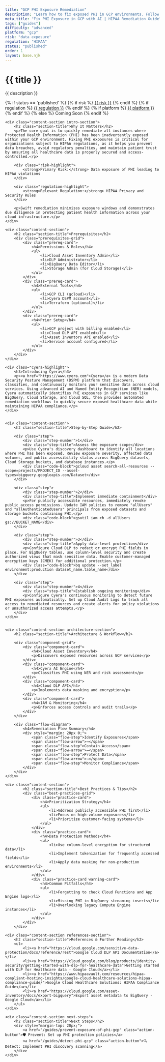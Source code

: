 ```yaml
---
title: "GCP PHI Exposure Remediation"
description: "Learn how to fix exposed PHI in GCP environments. Follow step-by-step remediation guidance for HIPAA compliance."
meta_title: "Fix PHI Exposure in GCP with AI | HIPAA Remediation Guide"
tags: ["guides"]
difficulty: "advanced"
platform: "gcp"
risk: "data exposure"
regulation: "HIPAA"
status: "published"
order: 1
layout: base.njk
---
```


<div class="container">
    <div class="header">
        <h1>{{ title }}</h1>
        <p>{{ description }}</p>
        <div class="guide-tags-container">
			<div class="guide-tags-wrapper">
		    {% if status == 'published' %}
		        {% if risk %}
		        <a href="/risk/{{ risk | downcase | replace: ' ', '-' }}/" class="guide-tag risk">{{ risk }}</a>
		        {% endif %}
		        {% if regulation %}
		        <a href="/regulation/{{ regulation | downcase | replace: ' ', '-' }}/" class="guide-tag regulation">{{ regulation }}</a>
		        {% endif %}
		        {% if platform %}
		        <a href="/platforms/{{ platform | downcase | replace: ' ', '-' }}/" class="guide-tag platform">{{ platform }}</a>
		        {% endif %}
		    {% else %}
		        <span class="guide-tag coming-soon">Coming Soon</span>
		    {% endif %}
		</div>
		</div>
    </div>

    <div class="content-section intro-section">
        <h2 class="section-title">Why It Matters</h2>
        <p>The core goal is to quickly remediate all instances where Protected Health Information (PHI) has been inadvertently exposed within your GCP environment. Fixing PHI exposures is critical for organizations subject to HIPAA regulations, as it helps you prevent data breaches, avoid regulatory penalties, and maintain patient trust by ensuring all healthcare data is properly secured and access-controlled.</p>
        
        <div class="risk-highlight">
            <strong>Primary Risk:</strong> Data exposure of PHI leading to HIPAA violations
        </div>
        
        <div class="regulation-highlight">
            <strong>Relevant Regulation:</strong> HIPAA Privacy and Security Rules
        </div>
        
        <p>Swift remediation minimizes exposure windows and demonstrates due diligence in protecting patient health information across your cloud infrastructure.</p>
    </div>

    <div class="content-section">
        <h2 class="section-title">Prerequisites</h2>
        <div class="prerequisites-grid">
            <div class="prereq-card">
                <h4>Permissions & Roles</h4>
                <ul>
                    <li>Cloud Asset Inventory Admin</li>
                    <li>DLP Administrator</li>
                    <li>BigQuery Data Editor</li>
                    <li>Storage Admin (for Cloud Storage)</li>
                </ul>
            </div>
            <div class="prereq-card">
                <h4>External Tools</h4>
                <ul>
                    <li>GCP CLI (gcloud)</li>
                    <li>Cyera DSPM account</li>
                    <li>Terraform (optional)</li>
                </ul>
            </div>
            <div class="prereq-card">
                <h4>Prior Setup</h4>
                <ul>
                    <li>GCP project with billing enabled</li>
                    <li>Cloud DLP API enabled</li>
                    <li>Asset Inventory API enabled</li>
                    <li>Service account configured</li>
                </ul>
            </div>
        </div>
    </div>
	
    <div class="cyera-highlight">
        <h3>Introducing Cyera</h3>
        <p><a href="https://www.cyera.com">Cyera</a> is a modern Data Security Posture Management (DSPM) platform that discovers, classifies, and continuously monitors your sensitive data across cloud services. Using advanced AI and Named Entity Recognition (NER) models, Cyera automatically identifies PHI exposures in GCP services like BigQuery, Cloud Storage, and Cloud SQL, then provides automated remediation workflows to quickly secure exposed healthcare data while maintaining HIPAA compliance.</p>
    </div>
	

    <div class="content-section">
        <h2 class="section-title">Step-by-Step Guide</h2>
        
        <div class="step">
            <div class="step-number">1</div>
            <div class="step-title">Assess the exposure scope</div>
            <p>Use Cyera's discovery dashboard to identify all locations where PHI has been exposed. Review exposure severity, affected data volumes, and public accessibility status across BigQuery datasets, Cloud Storage buckets, and database instances.</p>
            <div class="code-block">gcloud asset search-all-resources --scope=projects/PROJECT_ID --asset-types=bigquery.googleapis.com/Dataset</div>
        </div>

        <div class="step">
            <div class="step-number">2</div>
            <div class="step-title">Implement immediate containment</div>
            <p>For publicly accessible resources, immediately revoke public access permissions. Update IAM policies to remove "allUsers" and "allAuthenticatedUsers" principals from exposed datasets and storage buckets containing PHI.</p>
            <div class="code-block">gsutil iam ch -d allUsers gs://BUCKET_NAME</div>
        </div>

        <div class="step">
            <div class="step-number">3</div>
            <div class="step-title">Apply data-level protection</div>
            <p>Configure Cloud DLP to redact or encrypt PHI fields in place. For BigQuery tables, use column-level security and create authorized views that mask sensitive data. Enable customer-managed encryption keys (CMEK) for additional protection.</p>
            <div class="code-block">bq update --set_label environment:production dataset_name.table_name</div>
        </div>

        <div class="step">
            <div class="step-number">4</div>
            <div class="step-title">Establish ongoing monitoring</div>
            <p>Configure Cyera's continuous monitoring to detect future PHI exposures automatically. Set up Cloud Audit Logs to track all access to remediated resources and create alerts for policy violations or unauthorized access attempts.</p>
        </div>
    </div>


    <div class="content-section architecture-section">
        <h2 class="section-title">Architecture & Workflow</h2>
        
        <div class="component-grid">
            <div class="component-card">
                <h4>Cloud Asset Inventory</h4>
                <p>Discovers exposed resources across GCP services</p>
            </div>
            <div class="component-card">
                <h4>Cyera AI Engine</h4>
                <p>Classifies PHI using NER and risk assessment</p>
            </div>
            <div class="component-card">
                <h4>Cloud DLP API</h4>
                <p>Implements data masking and encryption</p>
            </div>
            <div class="component-card">
                <h4>IAM & Monitoring</h4>
                <p>Enforces access controls and audit trails</p>
            </div>
        </div>

        <div class="flow-diagram">
            <h4>Remediation Flow Summary</h4>
            <div style="margin: 20px 0;">
                <span class="flow-step">Identify Exposures</span>
                <span class="flow-arrow">→</span>
                <span class="flow-step">Contain Access</span>
                <span class="flow-arrow">→</span>
                <span class="flow-step">Protect Data</span>
                <span class="flow-arrow">→</span>
                <span class="flow-step">Monitor Compliance</span>
            </div>
        </div>
    </div>

	<div class="content-section">
	        <h2 class="section-title">Best Practices & Tips</h2>
	        <div class="best-practices-grid">
	            <div class="practice-card">
	                <h4>Prioritization Strategy</h4>
	                <ul>
	                    <li>Address publicly accessible PHI first</li>
	                    <li>Focus on high-volume exposures</li>
	                    <li>Prioritize customer-facing systems</li>
	                </ul>
	            </div>
	            <div class="practice-card">
	                <h4>Data Protection Methods</h4>
	                <ul>
	                    <li>Use column-level encryption for structured data</li>
	                    <li>Implement tokenization for frequently accessed fields</li>
	                    <li>Apply data masking for non-production environments</li>
	                </ul>
	            </div>
	            <div class="practice-card warning-card">
	                <h4>Common Pitfalls</h4>
	                <ul>
	                    <li>Forgetting to check Cloud Functions and App Engine logs</li>
	                    <li>Missing PHI in BigQuery streaming inserts</li>
	                    <li>Overlooking legacy Compute Engine instances</li>
	                </ul>
	            </div>
	        </div>
	    </div>

    <div class="content-section references-section">
        <h2 class="section-title">References & Further Reading</h2>
        <ul>
            <li><a href="https://cloud.google.com/sensitive-data-protection/docs/reference/rest">Google Cloud DLP API Documentation</a></li>
            <li><a href="https://cloud.google.com/blog/products/identity-security/getting-started-with-dlp-for-healthcare-data">Getting started with DLP for Healthcare data - Google Cloud</a></li>
            <li><a href="https://www.hipaavault.com/resources/hipaa-compliant-hosting-insights/google-cloud-healthcare-solutions-hipaa-compliance-guide/">Google Cloud Healthcare Solutions: HIPAA Compliance Guide</a></li>
            <li><a href="https://cloud.google.com/asset-inventory/docs/export-bigquery">Export asset metadata to BigQuery - Google Cloud</a></li>
        </ul>
    </div>

    <div class="content-section next-steps">
        <h2 class="section-title">Next Steps</h2>
        <div style="margin-top: 20px;">
            <a href="/guides/prevent-exposure-of-phi-gcp" class="action-button">🛡️ Prevent: Set up PHI protection policies</a>
            <a href="/guides/detect-phi-gcp" class="action-button">🔍 Detect: Implement PHI discovery scanning</a>
        </div>
    </div>
</div>